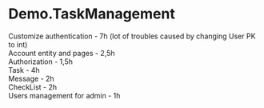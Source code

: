 # Demo.TaskManagement

Customize authentication - 7h (lot of troubles caused by changing User PK to int)<br>
Account entity and pages - 2,5h<br>
Authorization - 1,5h<br>
Task - 4h<br>
Message - 2h<br>
CheckList - 2h<br>
Users management for admin - 1h<br>
